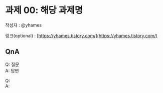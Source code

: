# 과제 00: 해당 과제명

작성자 : @yhames

링크(optional) : [https://yhames.tistory.com/](https://yhames.tistory.com/)

## QnA

Q: 질문  
A: 답변

Q:   
A: 